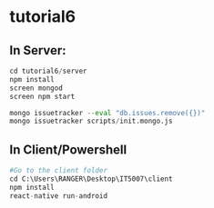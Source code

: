 # tutorial6
## In Server:
```python
cd tutorial6/server
npm install
screen mongod
screen npm start

mongo issuetracker --eval "db.issues.remove({})"
mongo issuetracker scripts/init.mongo.js
```


## In Client/Powershell
```python
#Go to the client folder
cd C:\Users\RANGER\Desktop\IT5007\client
npm install
react-native run-android
```
